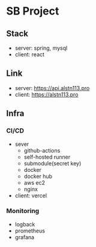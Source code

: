 # SB Project

## Stack

- server: spring, mysql
- client: react

## Link

- server: https://api.alstn113.pro
- client: https://alstn113.pro

## Infra

### CI/CD

- sever
  - github-actions
  - self-hosted runner
  - submodule(secret key)
  - docker
  - docker hub
  - aws ec2
  - nginx
- client: vercel

### Monitoring

- logback
- prometheus
- grafana
